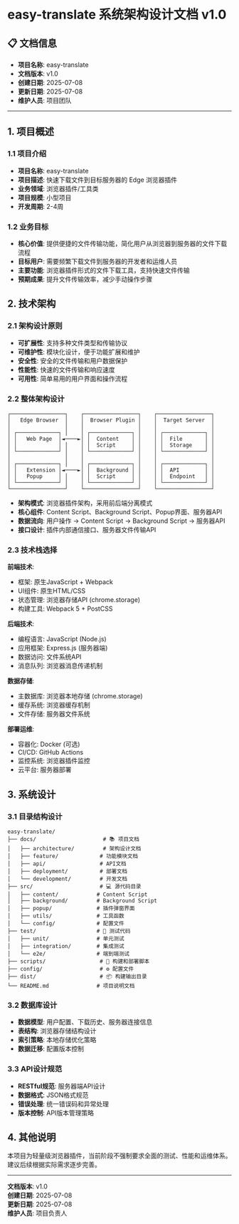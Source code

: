 # easy-translate 系统架构设计文档 v1.0

## 📋 文档信息
- **项目名称**: easy-translate
- **文档版本**: v1.0
- **创建日期**: 2025-07-08
- **更新日期**: 2025-07-08
- **维护人员**: 项目团队

---

## 1. 项目概述

### 1.1 项目介绍
- **项目名称**: easy-translate
- **项目描述**: 快速下载文件到目标服务器的 Edge 浏览器插件
- **业务领域**: 浏览器插件/工具类
- **项目规模**: 小型项目
- **开发周期**: 2-4周

### 1.2 业务目标
- **核心价值**: 提供便捷的文件传输功能，简化用户从浏览器到服务器的文件下载流程
- **目标用户**: 需要频繁下载文件到服务器的开发者和运维人员
- **主要功能**: 浏览器插件形式的文件下载工具，支持快速文件传输
- **预期成果**: 提升文件传输效率，减少手动操作步骤

## 2. 技术架构

### 2.1 架构设计原则
- **可扩展性**: 支持多种文件类型和传输协议
- **可维护性**: 模块化设计，便于功能扩展和维护
- **安全性**: 安全的文件传输和用户数据保护
- **性能性**: 快速的文件传输和响应速度
- **可用性**: 简单易用的用户界面和操作流程

### 2.2 整体架构设计
```
┌─────────────────┐    ┌─────────────────┐    ┌─────────────────┐
│   Edge Browser  │    │  Browser Plugin │    │  Target Server  │
│                 │    │                 │    │                 │
│ ┌─────────────┐ │    │ ┌─────────────┐ │    │ ┌─────────────┐ │
│ │   Web Page  │◄────►│ │  Content    │ │    │ │  File       │ │
│ │             │ │    │ │  Script     │ │    │ │  Storage    │ │
│ └─────────────┘ │    │ └─────────────┘ │    │ └─────────────┘ │
│                 │    │                 │    │                 │
│ ┌─────────────┐ │    │ ┌─────────────┐ │    │ ┌─────────────┐ │
│ │   Extension │◄────►│ │  Background │ │    │ │  API        │ │
│ │   Popup     │ │    │ │  Script     │ │    │ │  Endpoint   │ │
│ └─────────────┘ │    │ └─────────────┘ │    │ └─────────────┘ │
└─────────────────┘    └─────────────────┘    └─────────────────┘
```

- **架构模式**: 浏览器插件架构，采用前后端分离模式
- **核心组件**: Content Script、Background Script、Popup界面、服务器API
- **数据流向**: 用户操作 → Content Script → Background Script → 服务器API
- **接口设计**: 插件内部通信接口、服务器文件传输API

### 2.3 技术栈选择
**前端技术**:
- 框架: 原生JavaScript + Webpack
- UI组件: 原生HTML/CSS
- 状态管理: 浏览器存储API (chrome.storage)
- 构建工具: Webpack 5 + PostCSS

**后端技术**:
- 编程语言: JavaScript (Node.js)
- 应用框架: Express.js (服务器端)
- 数据访问: 文件系统API
- 消息队列: 浏览器消息传递机制

**数据存储**:
- 主数据库: 浏览器本地存储 (chrome.storage)
- 缓存系统: 浏览器缓存机制
- 文件存储: 服务器文件系统

**部署运维**:
- 容器化: Docker (可选)
- CI/CD: GitHub Actions
- 监控系统: 浏览器插件监控
- 云平台: 服务器部署

## 3. 系统设计

### 3.1 目录结构设计
```
easy-translate/
├── docs/                     # 📚 项目文档
│   ├── architecture/         # 架构设计文档
│   ├── feature/             # 功能模块文档
│   ├── api/                 # API文档
│   ├── deployment/          # 部署文档
│   └── development/         # 开发文档
├── src/                     # 💻 源代码目录
│   ├── content/            # Content Script
│   ├── background/         # Background Script
│   ├── popup/              # 插件弹窗界面
│   ├── utils/              # 工具函数
│   └── config/             # 配置文件
├── test/                   # 🧪 测试代码
│   ├── unit/               # 单元测试
│   ├── integration/        # 集成测试
│   └── e2e/                # 端到端测试
├── scripts/                 # 🔧 构建和部署脚本
├── config/                  # ⚙️ 配置文件
├── dist/                    # 📦 构建输出目录
└── README.md               # 项目说明文档
```

### 3.2 数据库设计
- **数据模型**: 用户配置、下载历史、服务器连接信息
- **表结构**: 浏览器存储结构设计
- **索引策略**: 本地存储优化策略
- **数据迁移**: 配置版本控制

### 3.3 API设计规范
- **RESTful规范**: 服务器端API设计
- **数据格式**: JSON格式规范
- **错误处理**: 统一错误码和异常处理
- **版本控制**: API版本管理策略

## 4. 其他说明

本项目为轻量级浏览器插件，当前阶段不强制要求全面的测试、性能和运维体系。
建议后续根据实际需求逐步完善。

---

**文档版本**: v1.0  
**创建日期**: 2025-07-08  
**更新日期**: 2025-07-08  
**维护人员**: 项目负责人 